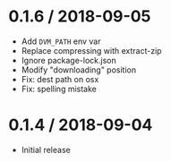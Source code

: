 0.1.6 / 2018-09-05
==================

  * Add `DVM_PATH` env var
  * Replace compressing with extract-zip
  * Ignore package-lock.json
  * Modify "downloading" position
  * Fix: dest path on osx
  * Fix: spelling mistake

0.1.4 / 2018-09-04
==================

  * Initial release